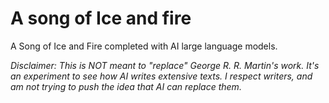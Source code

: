 # A song of Ice and fire
A Song of Ice and Fire completed with AI large language models.

*Disclaimer: This is NOT meant to "replace" George R. R. Martin's work. It's an experiment to see how AI writes extensive texts. I respect writers, and am not trying to push the idea that AI can replace them.*
